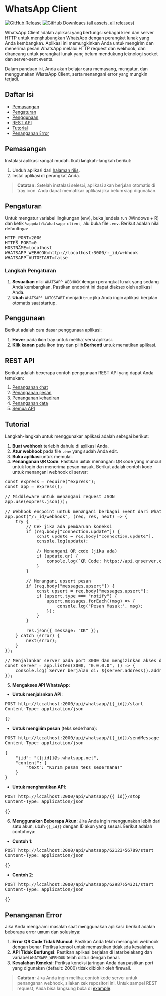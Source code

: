 # WhatsApp Client

[![GitHub Release](https://img.shields.io/github/v/release/ndiing/whatsapp-client)](https://github.com/ndiing/whatsapp-client/releases)
[![GitHub Downloads (all assets, all releases)](https://img.shields.io/github/downloads/ndiing/whatsapp-client/total)](https://github.com/ndiing/whatsapp-client/releases)

WhatsApp Client adalah aplikasi yang berfungsi sebagai klien dan server HTTP untuk menghubungkan WhatsApp dengan perangkat lunak yang Anda kembangkan. Aplikasi ini memungkinkan Anda untuk mengirim dan menerima pesan WhatsApp melalui HTTP request dan webhook, dan dirancang untuk perangkat lunak yang belum mendukung teknologi socket dan server-sent events. 

Dalam panduan ini, Anda akan belajar cara memasang, mengatur, dan menggunakan WhatsApp Client, serta menangani error yang mungkin terjadi.

## Daftar Isi

- [Pemasangan](#pemasangan)
- [Pengaturan](#pengaturan)
- [Penggunaan](#penggunaan)
- [REST API](#rest-api)
- [Tutorial](#tutorial)
- [Penanganan Error](#penanganan-error)

## Pemasangan

Instalasi aplikasi sangat mudah. Ikuti langkah-langkah berikut:

1. Unduh aplikasi dari [halaman rilis](https://github.com/ndiing/whatsapp-client/releases).
2. Instal aplikasi di perangkat Anda.

> **Catatan:** Setelah instalasi selesai, aplikasi akan berjalan otomatis di tray icon. Anda dapat mematikan aplikasi jika belum siap digunakan.

## Pengaturan

Untuk mengatur variabel lingkungan (env), buka jendela run (Windows + R) dan ketik `%appdata%/whatsapp-client`, lalu buka file `.env`. Berikut adalah nilai defaultnya:

<pre>
HTTP_PORT=2000
HTTPS_PORT=0
HOSTNAME=localhost
WHATSAPP_WEBHOOK=http://localhost:3000/:_id/webhook
WHATSAPP_AUTOSTART=false
</pre>

### Langkah Pengaturan

1. **Sesuaikan** nilai `WHATSAPP_WEBHOOK` dengan perangkat lunak yang sedang Anda kembangkan. Pastikan endpoint ini dapat diakses oleh aplikasi Anda.
2. **Ubah** `WHATSAPP_AUTOSTART` menjadi `true` jika Anda ingin aplikasi berjalan otomatis saat startup.

## Penggunaan

Berikut adalah cara dasar penggunaan aplikasi:

1. **Hover** pada ikon tray untuk melihat versi aplikasi.
2. **Klik kanan** pada ikon tray dan pilih **Berhenti** untuk mematikan aplikasi.

## REST API

Berikut adalah beberapa contoh penggunaan REST API yang dapat Anda temukan:

1. [Penanganan chat](./http/whatsapp-chat.http)
2. [Penanganan pesan](./http/whatsapp-message.http)
3. [Penanganan kehadiran](./http/whatsapp-presence.http)
4. [Penanganan data](./http/whatsapp-store.http)
5. [Semua API](./http/whatsapp.http)

## Tutorial

Langkah-langkah untuk menggunakan aplikasi adalah sebagai berikut:

1. **Buat webhook** terlebih dahulu di aplikasi Anda.
2. **Atur webhook** pada file `.env` yang sudah Anda edit.
3. **Buka aplikasi** untuk memulai.
4. **Penanganan QR Code**: Pastikan untuk menangani QR code yang muncul untuk login dan menerima pesan masuk. Berikut adalah contoh kode untuk menangani webhook di server:

<pre>
const express = require("express");
const app = express();

// Middleware untuk menangani request JSON
app.use(express.json());

// Webhook endpoint untuk menangani berbagai event dari WhatsApp
app.post("/:_id/webhook", (req, res, next) => {
    try {
        // Cek jika ada pembaruan koneksi
        if (req.body["connection.update"]) {
            const update = req.body["connection.update"];
            console.log(update);

            // Menangani QR code (jika ada)
            if (update.qr) {
                console.log(`QR Code: https://api.qrserver.com/v1/create-qr-code/?size=256x256&data=${encodeURIComponent(update.qr)}`);
            }
        }

        // Menangani upsert pesan
        if (req.body["messages.upsert"]) {
            const upsert = req.body["messages.upsert"];
            if (upsert.type === "notify") {
                upsert.messages.forEach((msg) => {
                    console.log("Pesan Masuk:", msg);
                });
            }
        }

        res.json({ message: "OK" });
    } catch (error) {
        next(error);
    }
});

// Menjalankan server pada port 3000 dan mengizinkan akses dari luar
const server = app.listen(3000, "0.0.0.0", () => {
    console.log(`Server berjalan di: ${server.address().address}:${server.address().port}`);
});
</pre>

5. **Mengakses API WhatsApp**:

-   **Untuk menjalankan API**:

<pre>
POST http://localhost:2000/api/whatsapp/{{_id}}/start
Content-Type: application/json

{}
</pre>

-   **Untuk mengirim pesan** (teks sederhana):

<pre>
POST http://localhost:2000/api/whatsapp/{{_id}}/sendMessage
Content-Type: application/json

{
    "jid": "{{jid}}@s.whatsapp.net",
    "content": {
        "text": "Kirim pesan teks sederhana!"
    }
}
</pre>

-   **Untuk menghentikan API**:

<pre>
POST http://localhost:2000/api/whatsapp/{{_id}}/stop
Content-Type: application/json

{}
</pre>

6. **Menggunakan Beberapa Akun**: Jika Anda ingin menggunakan lebih dari satu akun, ubah `{{_id}}` dengan ID akun yang sesuai. Berikut adalah contohnya:

-   **Contoh 1**:

<pre>
POST http://localhost:2000/api/whatsapp/62123456789/start
Content-Type: application/json

{}
</pre>

-   **Contoh 2**:

<pre>
POST http://localhost:2000/api/whatsapp/62987654321/start
Content-Type: application/json

{}
</pre>

## Penanganan Error

Jika Anda mengalami masalah saat menggunakan aplikasi, berikut adalah beberapa error umum dan solusinya:

1. **Error QR Code Tidak Muncul**: Pastikan Anda telah menangani webhook dengan benar. Periksa konsol untuk memastikan tidak ada kesalahan.
2. **API Tidak Berfungsi**: Pastikan aplikasi berjalan di latar belakang dan variabel `WHATSAPP_WEBHOOK` telah diatur dengan benar.
3. **Kesalahan Koneksi**: Periksa koneksi jaringan Anda dan pastikan port yang digunakan (default: 2000) tidak diblokir oleh firewall.

> **Catatan:** Jika Anda ingin melihat contoh kode server untuk penanganan webhook, silakan cek repositori ini. Untuk sampel REST request, Anda bisa langsung buka di [example](./http/example.http).
